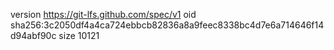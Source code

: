 version https://git-lfs.github.com/spec/v1
oid sha256:3c2050df4a4ca724ebbcb82836a8a9feec8338bc4d7e6a714646f14d94abf90c
size 10121
